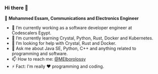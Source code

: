 ### Hi there 👋

🧔 **Mohammed Essam, Communications and Electronics Engineer**

- 🔭 I’m currently working as a software developer engineer at Codescalers Egypt.
- 🌱 I’m currently learning Crystal, Python, Rust, Docker and Kubernetes.
- 🤔 I’m looking for help with Crystal, Rust and Docker.
- 💬 Ask me about Java SE, Python, C++ and anything related to programming and software. 
- 📫 How to reach me: [@MElborolossy](https://twitter.com/MElborolossy)
- ⚡ Fact: I'm really :heart: programming and coding.

